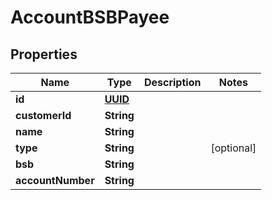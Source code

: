 

# AccountBSBPayee

## Properties

Name | Type | Description | Notes
------------ | ------------- | ------------- | -------------
**id** | [**UUID**](UUID.md) |  | 
**customerId** | **String** |  | 
**name** | **String** |  | 
**type** | **String** |  |  [optional]
**bsb** | **String** |  | 
**accountNumber** | **String** |  | 




